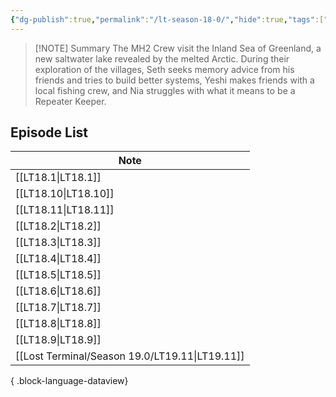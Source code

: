 ```yaml
---
{"dg-publish":true,"permalink":"/lt-season-18-0/","hide":true,"tags":["project"],"noteIcon":""}
---
```



> [!NOTE] Summary
> <span query="get(summary)"></span>The MH2 Crew visit the Inland Sea of Greenland, a new saltwater lake revealed by the melted Arctic. During their exploration of the villages, Seth seeks memory advice from his friends and tries to build better systems, Yeshi makes friends with a local fishing crew, and Nia struggles with what it means to be a Repeater Keeper.<span type="end"></span>

## Episode List
| Note                                              |
| ------------------------------------------------- |
| [[LT18.1\|LT18.1]]                             |
| [[LT18.10\|LT18.10]]                           |
| [[LT18.11\|LT18.11]]                           |
| [[LT18.2\|LT18.2]]                             |
| [[LT18.3\|LT18.3]]                             |
| [[LT18.4\|LT18.4]]                             |
| [[LT18.5\|LT18.5]]                             |
| [[LT18.6\|LT18.6]]                             |
| [[LT18.7\|LT18.7]]                             |
| [[LT18.8\|LT18.8]]                             |
| [[LT18.9\|LT18.9]]                             |
| [[Lost Terminal/Season 19.0/LT19.11\|LT19.11]] |

{ .block-language-dataview}

 